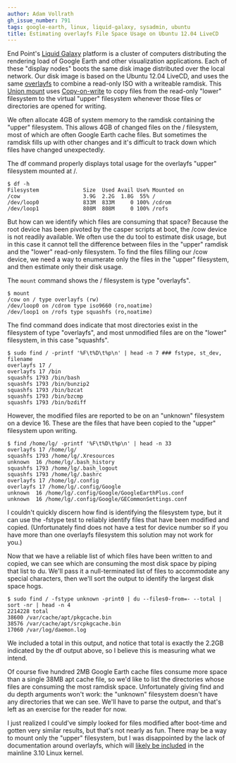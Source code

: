 ```yaml
---
author: Adam Vollrath
gh_issue_number: 791
tags: google-earth, linux, liquid-galaxy, sysadmin, ubuntu
title: Estimating overlayfs File Space Usage on Ubuntu 12.04 LiveCD
---
```


End Point's [Liquid Galaxy](http://liquidgalaxy.endpoint.com/) platform is a cluster of computers distributing the rendering load of Google Earth and other visualization applications.  Each of these "display nodes" boots the same disk image distributed over the local network.  Our disk image is based on the Ubuntu 12.04 LiveCD, and uses the same [overlayfs](https://git.kernel.org/cgit/linux/kernel/git/mszeredi/vfs.git/tree/Documentation/filesystems/overlayfs.txt?h=overlayfs.current) to combine a read-only ISO with a writeable ramdisk.  This [Union mount](http://en.wikipedia.org/wiki/Union_mount) uses [Copy-on-write](http://en.wikipedia.org/wiki/Copy-on-write) to copy files from the read-only "lower" filesystem to the virtual "upper" filesystem whenever those files or directories are opened for writing.

We often allocate 4GB of system memory to the ramdisk containing the "upper" filesystem.  This allows 4GB of changed files on the / filesystem, most of which are often Google Earth cache files.  But sometimes the ramdisk fills up with other changes and it's difficult to track down which files have changed unexpectedly.

The df command properly displays total usage for the overlayfs "upper" filesystem mounted at /.

```nohighlight
$ df -h
Filesystem              Size  Used Avail Use% Mounted on
/cow                    3.9G  2.2G  1.8G  55% /
/dev/loop0              833M  833M     0 100% /cdrom
/dev/loop1              808M  808M     0 100% /rofs
```

But how can we identify which files are consuming that space?  Because the root device has been pivoted by the casper scripts at boot, the /cow device is not readily available.  We often use the du tool to estimate disk usage, but in this case it cannot tell the difference between files in the "upper" ramdisk and the "lower" read-only filesystem.  To find the files filling our /cow device, we need a way to enumerate only the files in the "upper" filesystem, and then estimate only their disk usage.

The `mount` command shows the / filesystem is type "overlayfs".

```nohighlight
$ mount
/cow on / type overlayfs (rw)
/dev/loop0 on /cdrom type iso9660 (ro,noatime)
/dev/loop1 on /rofs type squashfs (ro,noatime)
```

The find command does indicate that most directories exist in the filesystem of type "overlayfs", and most unmodified files are on the "lower" filesystem, in this case "squashfs".

```nohighlight
$ sudo find / -printf '%F\t%D\t%p\n' | head -n 7 ### fstype, st_dev, filename
overlayfs 17 /
overlayfs 17 /bin
squashfs 1793 /bin/bash
squashfs 1793 /bin/bunzip2
squashfs 1793 /bin/bzcat
squashfs 1793 /bin/bzcmp
squashfs 1793 /bin/bzdiff
```

However, the modified files are reported to be on an "unknown" filesystem on a device 16.  These are the files that have been copied to the "upper" filesystem upon writing.

```nohighlight
$ find /home/lg/ -printf '%F\t%D\t%p\n' | head -n 33
overlayfs 17 /home/lg/
squashfs 1793 /home/lg/.Xresources
unknown  16 /home/lg/.bash_history
squashfs 1793 /home/lg/.bash_logout
squashfs 1793 /home/lg/.bashrc
overlayfs 17 /home/lg/.config
overlayfs 17 /home/lg/.config/Google
unknown  16 /home/lg/.config/Google/GoogleEarthPlus.conf
unknown  16 /home/lg/.config/Google/GECommonSettings.conf
```

I couldn't quickly discern how find is identifying the filesystem type, but it can use the -fstype test to reliably identify files that have been modified and copied.  (Unfortunately find does not have a test for device number so if you have more than one overlayfs filesystem this solution may not work for you.)

Now that we have a reliable list of which files have been written to and copied, we can see which are consuming the most disk space by piping that list to du.  We'll pass it a null-terminated list of files to accommodate any special characters, then we'll sort the output to identify the largest disk space hogs.

```nohighlight
$ sudo find / -fstype unknown -print0 | du --files0-from=- --total | sort -nr | head -n 4
2214228 total
38600 /var/cache/apt/pkgcache.bin
38576 /var/cache/apt/srcpkgcache.bin
17060 /var/log/daemon.log
```

We included a total in this output, and notice that total is exactly the 2.2GB indicated by the df output above, so I believe this is measuring what we intend.

Of course five hundred 2MB Google Earth cache files consume more space than a single 38MB apt cache file, so we'd like to list the directories whose files are consuming the most ramdisk space.  Unfortunately giving find and du depth arguments won't work:  the "unknown" filesystem doesn't have any directories that we can see.  We'll have to parse the output, and that's left as an exercise for the reader for now.

I just realized I could've simply looked for files modified after boot-time and gotten very similar results, but that's not nearly as fun.  There may be a way to mount only the "upper" filesystem, but I was disappointed by the lack of documentation around overlayfs, which will [likely be included](http://lkml.indiana.edu/hypermail/linux/kernel/1303.1/02476.html) in the mainline 3.10 Linux kernel.
